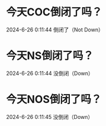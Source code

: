 # 今天COC倒闭了吗？

2024-6-26 0:11:44 倒闭了（Not Down）

# 今天NS倒闭了吗？

2024-6-26 0:11:44 没倒闭（Down）

# 今天NOS倒闭了吗？

2024-6-26 0:11:45 没倒闭（Down）

